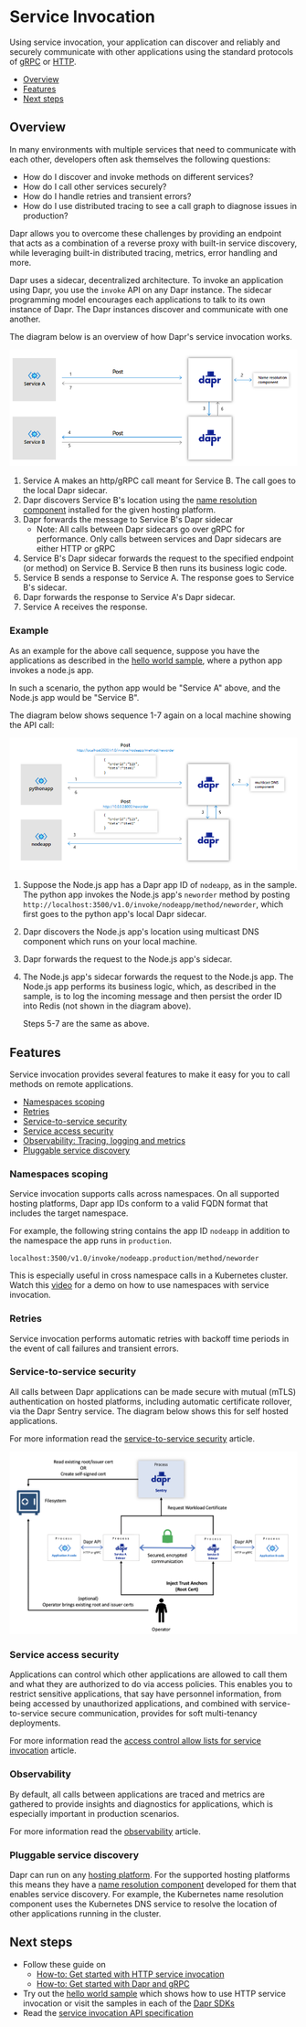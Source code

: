 # Service Invocation

Using service invocation, your application can discover and reliably and securely communicate with other applications using the standard protocols of [gRPC](https://grpc.io) or [HTTP](https://www.w3.org/Protocols/). 

- [Overview](#overview)
- [Features](#features)
- [Next steps](#next-steps)

## Overview
In many environments with multiple services that need to communicate with each other, developers often ask themselves the following questions:

* How do I discover and invoke methods on different services?
* How do I call other services securely?
* How do I handle retries and transient errors?
* How do I use distributed tracing to see a call graph to diagnose issues in production?

Dapr allows you to overcome these challenges by providing an endpoint that acts as a combination of a reverse proxy with built-in service discovery, while leveraging built-in distributed tracing, metrics, error handling and more.

Dapr uses a sidecar, decentralized architecture. To invoke an application using Dapr, you use the `invoke` API on any Dapr instance. The sidecar programming model encourages each applications to talk to its own instance of Dapr. The Dapr instances discover and communicate with one another.

The diagram below is an overview of how Dapr's service invocation works.

![Service Invocation Diagram](../../images/service-invocation.png)

1. Service A makes an http/gRPC call meant for Service B.  The call goes to the local Dapr sidecar.  
2. Dapr discovers Service B's location using the [name resolution component](https://github.com/dapr/components-contrib/tree/master/nameresolution) installed for the given hosting platform.
3. Dapr forwards the message to Service B's Dapr sidecar 
    * Note: All calls between Dapr sidecars go over gRPC for performance. Only calls between services and Dapr sidecars are either HTTP or gRPC
4. Service B's Dapr sidecar forwards the request to the specified endpoint (or method) on Service B.  Service B then runs its business logic code.
5. Service B sends a response to Service A.  The response goes to Service B's sidecar.
6. Dapr forwards the response to Service A's Dapr sidecar.
7. Service A receives the response.

### Example
As an example for the above call sequence, suppose you have the applications as described in the [hello world sample](https://github.com/dapr/quickstarts/blob/master/hello-world/README.md), where a python app invokes a node.js app.

In such a scenario, the python app would be "Service A" above, and the Node.js app would be "Service B".

The diagram below shows sequence 1-7 again on a local machine showing the API call:

![Service Invocation Diagram](../../images/service-invocation-example.png)

1. Suppose the Node.js app has a Dapr app ID of `nodeapp`, as in the sample.  The python app invokes the Node.js app's `neworder` method by posting `http://localhost:3500/v1.0/invoke/nodeapp/method/neworder`, which first goes to the python app's local Dapr sidecar.
2. Dapr discovers the Node.js app's location using multicast DNS component which runs on your local machine.
3. Dapr forwards the request to the Node.js app's sidecar.
4. The Node.js app's sidecar forwards the request to the Node.js app.  The Node.js app performs its business logic, which, as described in the sample, is to log the incoming message and then persist the order ID into Redis (not shown in the diagram above).

    Steps 5-7 are the same as above.

## Features
Service invocation provides several features to make it easy for you to call methods on remote applications.

- [Namespaces scoping](#namespaces-scoping)
- [Retries](#Retries)
- [Service-to-service security](#service-to-service-security)
- [Service access security](#service-access-security)
- [Observability: Tracing, logging and metrics](#observability)
- [Pluggable service discovery](#pluggable-service-discovery)


### Namespaces scoping
Service invocation supports calls across namespaces. On all supported hosting platforms, Dapr app IDs conform to a valid FQDN format that includes the target namespace. 

For example, the following string contains the app ID `nodeapp` in addition to the namespace the app runs in `production`.

```
localhost:3500/v1.0/invoke/nodeapp.production/method/neworder
```

This is especially useful in cross namespace calls in a Kubernetes cluster. Watch this [video](https://youtu.be/LYYV_jouEuA?t=495) for a demo on how to use namespaces with service invocation.

### Retries
Service invocation performs automatic retries with backoff time periods in the event of call failures and transient errors. 

### Service-to-service security
All calls between Dapr applications can be made secure with mutual (mTLS) authentication on hosted platforms, including automatic certificate rollover, via the Dapr Sentry service. The diagram below shows this for self hosted applications.

For more information read the [service-to-service security](../security#mtls-self-hosted) article.

![Self Hosted service to service security](../../images/security-mTLS-sentry-selfhosted.png)

### Service access security
Applications can control which other applications are allowed to call them and what they are authorized to do via access policies. This enables you to restrict sensitive applications, that say have personnel information, from being accessed by unauthorized applications, and combined with service-to-service secure communication, provides for soft multi-tenancy deployments.

For more information read the [access control allow lists for service invocation](../configuration#access-control-allow-lists-for-service-invocation) article.

### Observability
By default, all calls between applications are traced and metrics are gathered to provide insights and diagnostics for applications, which is especially important in production scenarios.  

For more information read the [observability](../concepts/observability) article.

### Pluggable service discovery
Dapr can run on any [hosting platform](../concepts/hosting). For the supported hosting platforms this means they have a [name resolution component](https://github.com/dapr/components-contrib/tree/master/nameresolution) developed for them that enables service discovery. For example, the Kubernetes name resolution component uses the Kubernetes DNS service to resolve the location of other applications running in the cluster.

## Next steps

* Follow these guide on
    * [How-to: Get started with HTTP service invocation](../../howto/invoke-and-discover-services)
    * [How-to: Get started with Dapr and gRPC](../../howto/create-grpc-app)
* Try out the [hello world sample](https://github.com/dapr/quickstarts/blob/master/hello-world/README.md) which shows how to use HTTP service invocation or visit the samples in each of the [Dapr SDKs](https://github.com/dapr/docs#further-documentation)
* Read the [service invocation API specification](../../reference/api/service_invocation_api.md)
